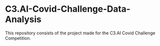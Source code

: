 # C3.AI-Covid-Challenge-Data-Analysis
This repository consists of the project made for the C3.AI Covid Challenge Competition.
